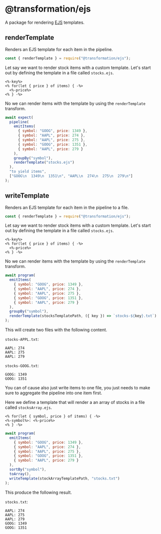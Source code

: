 # @transformation/ejs

A package for rendering [EJS](https://ejs.co/) templates.

## renderTemplate

Renders an EJS template for each item in the pipeline.

```js
const { renderTemplate } = require("@transformation/ejs");
```

Let say we want to render stock items with a custom template. Let's start out by defining the template in a file called `stocks.ejs`.

```ejs
<%-key%>
<% for(let { price } of items) { -%>
  <%-price%>
<% } -%>
```

No we can render items with the template by using the `renderTemplate` transform.

```js
await expect(
  pipeline(
    emitItems(
      { symbol: "GOOG", price: 1349 },
      { symbol: "AAPL", price: 274 },
      { symbol: "AAPL", price: 275 },
      { symbol: "GOOG", price: 1351 },
      { symbol: "AAPL", price: 279 }
    ),
    groupBy("symbol"),
    renderTemplate("stocks.ejs")
  ),
  "to yield items",
  ["GOOG\n  1349\n  1351\n", "AAPL\n  274\n  275\n  279\n"]
);
```

## writeTemplate

Renders an EJS template for each item in the pipeline to a file.

```js
const { renderTemplate } = require("@transformation/ejs");
```

Let say we want to render stock items with a custom template. Let's start out by defining the template in a file called `stocks.ejs`.

```ejs
<%-key%>
<% for(let { price } of items) { -%>
  <%-price%>
<% } -%>
```

No we can render items with the template by using the `renderTemplate` transform.

```js
await program(
  emitItems(
    { symbol: "GOOG", price: 1349 },
    { symbol: "AAPL", price: 274 },
    { symbol: "AAPL", price: 275 },
    { symbol: "GOOG", price: 1351 },
    { symbol: "AAPL", price: 279 }
  ),
  groupBy("symbol"),
  renderTemplate(stocksTemplatePath, ({ key }) => `stocks-${key}.txt`)
);
```

This will create two files with the following content.

`stocks-APPL.txt`:

```
AAPL: 274
AAPL: 275
AAPL: 279
```

`stocks-GOOG.txt`:

```
GOOG: 1349
GOOG: 1351
```

You can of cause also just write items to one file, you just needs to make sure to aggregate the pipeline into one item first.

Here we define a template that will render a an array of stocks in a file called `stocksArray.ejs`.

```ejs
<% for(let { symbol, price } of items) { -%>
<%-symbol%>: <%-price%>
<% } -%>
```

```js
await program(
  emitItems(
    { symbol: "GOOG", price: 1349 },
    { symbol: "AAPL", price: 274 },
    { symbol: "AAPL", price: 275 },
    { symbol: "GOOG", price: 1351 },
    { symbol: "AAPL", price: 279 }
  ),
  sortBy("symbol"),
  toArray(),
  writeTemplate(stockArrayTemplatePath, "stocks.txt")
);
```

This produce the following result.

`stocks.txt`:

```
AAPL: 274
AAPL: 275
AAPL: 279
GOOG: 1349
GOOG: 1351
```
